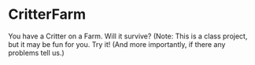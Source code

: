 # CritterFarm
You have a Critter on a Farm. Will it survive?
(Note: This is a class project, but it may be fun for you. Try it! (And more importantly, if there any problems tell us.)
